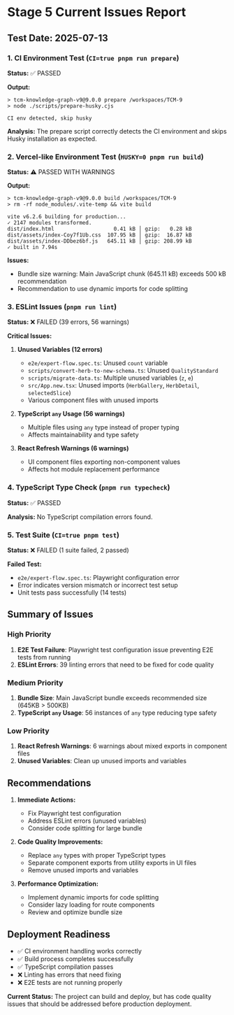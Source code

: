 # Stage 5 Current Issues Report

## Test Date: 2025-07-13

### 1. CI Environment Test (`CI=true pnpm run prepare`)

**Status:** ✅ PASSED

**Output:**
```
> tcm-knowledge-graph-v9@9.0.0 prepare /workspaces/TCM-9
> node ./scripts/prepare-husky.cjs

CI env detected, skip husky
```

**Analysis:** The prepare script correctly detects the CI environment and skips Husky installation as expected.

### 2. Vercel-like Environment Test (`HUSKY=0 pnpm run build`)

**Status:** ⚠️ PASSED WITH WARNINGS

**Output:**
```
> tcm-knowledge-graph-v9@9.0.0 build /workspaces/TCM-9
> rm -rf node_modules/.vite-temp && vite build

vite v6.2.6 building for production...
✓ 2147 modules transformed.
dist/index.html                   0.41 kB │ gzip:   0.28 kB
dist/assets/index-Coy7f1Ub.css  107.95 kB │ gzip:  16.87 kB
dist/assets/index-DDbez6bf.js   645.11 kB │ gzip: 208.99 kB
✓ built in 7.94s
```

**Issues:**
- Bundle size warning: Main JavaScript chunk (645.11 kB) exceeds 500 kB recommendation
- Recommendation to use dynamic imports for code splitting

### 3. ESLint Issues (`pnpm run lint`)

**Status:** ❌ FAILED (39 errors, 56 warnings)

**Critical Issues:**

1. **Unused Variables (12 errors)**
   - `e2e/expert-flow.spec.ts`: Unused `count` variable
   - `scripts/convert-herb-to-new-schema.ts`: Unused `QualityStandard`
   - `scripts/migrate-data.ts`: Multiple unused variables (`z`, `e`)
   - `src/App.new.tsx`: Unused imports (`HerbGallery`, `HerbDetail`, `selectedSlice`)
   - Various component files with unused imports

2. **TypeScript `any` Usage (56 warnings)**
   - Multiple files using `any` type instead of proper typing
   - Affects maintainability and type safety

3. **React Refresh Warnings (6 warnings)**
   - UI component files exporting non-component values
   - Affects hot module replacement performance

### 4. TypeScript Type Check (`pnpm run typecheck`)

**Status:** ✅ PASSED

**Analysis:** No TypeScript compilation errors found.

### 5. Test Suite (`CI=true pnpm test`)

**Status:** ❌ FAILED (1 suite failed, 2 passed)

**Failed Test:**
- `e2e/expert-flow.spec.ts`: Playwright configuration error
- Error indicates version mismatch or incorrect test setup
- Unit tests pass successfully (14 tests)

## Summary of Issues

### High Priority
1. **E2E Test Failure**: Playwright test configuration issue preventing E2E tests from running
2. **ESLint Errors**: 39 linting errors that need to be fixed for code quality

### Medium Priority
1. **Bundle Size**: Main JavaScript bundle exceeds recommended size (645KB > 500KB)
2. **TypeScript `any` Usage**: 56 instances of `any` type reducing type safety

### Low Priority
1. **React Refresh Warnings**: 6 warnings about mixed exports in component files
2. **Unused Variables**: Clean up unused imports and variables

## Recommendations

1. **Immediate Actions:**
   - Fix Playwright test configuration
   - Address ESLint errors (unused variables)
   - Consider code splitting for large bundle

2. **Code Quality Improvements:**
   - Replace `any` types with proper TypeScript types
   - Separate component exports from utility exports in UI files
   - Remove unused imports and variables

3. **Performance Optimization:**
   - Implement dynamic imports for code splitting
   - Consider lazy loading for route components
   - Review and optimize bundle size

## Deployment Readiness

- ✅ CI environment handling works correctly
- ✅ Build process completes successfully
- ✅ TypeScript compilation passes
- ❌ Linting has errors that need fixing
- ❌ E2E tests are not running properly

**Current Status:** The project can build and deploy, but has code quality issues that should be addressed before production deployment.